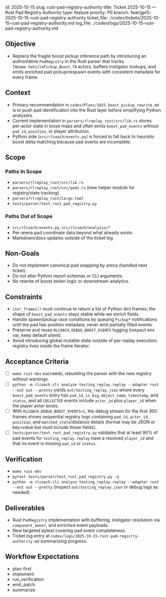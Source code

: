 id: 2025-10-15
slug: rust-pad-registry-authority
title: Ticket 2025-10-15 — Rust Pad Registry Authority
type: feature
priority: P0
branch: feat/gpt5-2025-10-15-rust-pad-registry-authority
ticket_file: ./codex/tickets/2025-10-15-rust-pad-registry-authority.md
log_file: ./codex/logs/2025-10-15-rust-pad-registry-authority.md

## Objective
- Replace the fragile boost pickup inference path by introducing an authoritative `PadRegistry` in the Rust parser that tracks `TAGame.VehiclePickup_Boost_TA` actors, buffers instigator lookups, and emits enriched pad pickup/respawn events with consistent metadata for every frame.

## Context
- Primary recommendation in `codex/Plans/1015_boost_pickup_rewrite.md` is to push pad identification into the Rust layer before simplifying Python analyzers.
- Current implementation in `parsers/rlreplay_rust/src/lib.rs` stores per-actor state in loose maps and often emits `boost_pad_events` without `pad_id`, `position`, or player attribution.
- Python side (`src/rlcoach/events.py`) is forced to fall back to heuristic boost delta matching because pad events are incomplete.

## Scope
### Paths In Scope
- `parsers/rlreplay_rust/src/lib.rs`
- `parsers/rlreplay_rust/src/pads.rs` (new helper module for registry/state tracking)
- `parsers/rlreplay_rust/Cargo.toml`
- `tests/parser/test_rust_pad_registry.py`
### Paths Out of Scope
- `src/rlcoach/events.py`, `src/rlcoach/analysis/*`
- Per-arena pad coordinate data beyond what already exists
- Markdown/docs updates outside of the ticket log

## Non-Goals
- Do not implement canonical pad snapping by arena (handled next ticket).
- Do not alter Python report schemas or CLI arguments.
- No rewrite of boost stolen logic or downstream analytics.

## Constraints
- `iter_frames()` must continue to return a list of Python dict frames; the shape of `boost_pad_events` stays stable while we enrich fields.
- Handle spawn/pickup race conditions by queuing `Pickup*` notifications until the pad has position metadata; never emit partially filled events.
- Preserve and reuse `RLCOACH_DEBUG_BOOST_EVENTS` logging (respect env var, keep default silent).
- Avoid introducing global mutable state outside of per-replay execution; registry lives inside the frame iterator.

## Acceptance Criteria
- [ ] `make rust-dev` succeeds, rebuilding the parser with the new registry without warnings.
- [ ] `python -m rlcoach.cli analyze testing_replay.replay --adapter rust --out out --pretty` yields `out/testing_replay.json` where every `boost_pad_events` entry has `pad_id`, `is_big`, `object_name`, `timestamp`, and `status`, and all `COLLECTED` events include `actor_id` plus `player_id` when the player actor exists.
- [ ] With `RLCOACH_DEBUG_BOOST_EVENTS=1`, the debug stream for the first 300 frames shows sequential registry logs containing `pad_id`, `actor_id`, `position`, and `matched_state`/distance details (format may be JSON or key=value but must include those fields).
- [ ] `tests/parser/test_rust_pad_registry.py` validates that at least 90% of pad events for `testing_replay.replay` have a resolved `player_id` and that no event is missing `pad_id` or `status`.

## Verification
- `make rust-dev`
- `pytest tests/parser/test_rust_pad_registry.py -q`
- `python -m rlcoach.cli analyze testing_replay.replay --adapter rust --out out --pretty` (inspect `out/testing_replay.json` or debug logs as needed)

## Deliverables
- Rust `PadRegistry` implementation with buffering, instigator resolution via `component_owner`, and enriched event payloads.
- New targeted pytest covering pad event completeness.
- Ticket log entry at `codex/logs/2025-10-15-rust-pad-registry-authority.md` summarizing progress.

## Workflow Expectations
- plan-first
- implement
- run_verification
- emit_patch
- summarize
